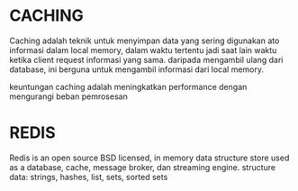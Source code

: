# CACHING
Caching adalah teknik untuk menyimpan data yang sering digunakan ato informasi dalam local memory, dalam waktu tertentu
jadi saat lain waktu ketika client request informasi yang sama. daripada mengambil ulang dari database, ini berguna untuk mengambil informasi dari local memory.

keuntungan caching adalah meningkatkan performance dengan mengurangi beban pemrosesan

# REDIS
Redis is an open source BSD licensed, in memory data structure store used as a database, cache, message broker, dan streaming engine.
structure data:
strings, hashes, list, sets, sorted sets
